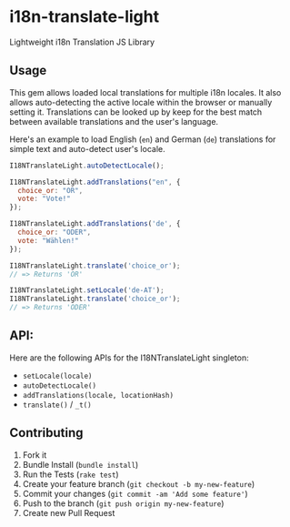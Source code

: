 i18n-translate-light
====================

Lightweight i18n Translation JS Library

## Usage

This gem allows loaded local translations for multiple i18n locales.  It also allows auto-detecting the active locale within the browser or manually setting it.  Translations can be looked up by keep for the best match between available translations and the user's language.

Here's an example to load English (`en`) and German (`de`) translations for simple text and auto-detect user's locale.

```javascript
I18NTranslateLight.autoDetectLocale();

I18NTranslateLight.addTranslations("en", {
  choice_or: "OR",
  vote: "Vote!"
});

I18NTranslateLight.addTranslations('de', {
  choice_or: "ODER",
  vote: "Wählen!"
});

I18NTranslateLight.translate('choice_or');
// => Returns 'OR'

I18NTranslateLight.setLocale('de-AT');
I18NTranslateLight.translate('choice_or');
// => Returns 'ODER'

```

API:
----
Here are the following APIs for the I18NTranslateLight singleton:

* `setLocale(locale)`
* `autoDetectLocale()`
* `addTranslations(locale, locationHash)`
* `translate()` / `_t()`




## Contributing

1. Fork it
2. Bundle Install (`bundle install`)
3. Run the Tests (`rake test`)
2. Create your feature branch (`git checkout -b my-new-feature`)
3. Commit your changes (`git commit -am 'Add some feature'`)
4. Push to the branch (`git push origin my-new-feature`)
5. Create new Pull Request
